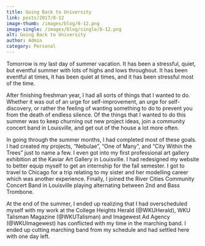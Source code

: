 ```yaml
---
title: Going Back to University
link: posts/2017/8-12
image-thumb: /images/blog/8-12.png
image-single: /images/blog/single/8-12.png
alt: Going Back to University
author: Admin
category: Personal
---
```


Tomorrow is my last day of summer vacation. It has been a stressful, quiet, but eventful summer with lots of highs and lows throughout. It has been eventful at times, it has been quiet at times, and it has been stressful most of the time.

After finishing freshman year, I had all sorts of things that I wanted to do. Whether it was out of an urge for self-improvement, an urge for self-discovery, or rather the feeling of wanting something to do to prevent you from the death of endless silence. Of the things that I wanted to do this summer was to keep churning out new project ideas, join a community concert band in Louisville, and get out of the house a lot more often.

In going through the summer months, I had completed most of these goals. I had created my projects, “Nebulae”, “One of Many”, and “City Within the Trees” just to name a few. I even got into my first professional art gallery exhibition at the Kaviar Art Gallery in Louisville. I had redesigned my website to better equip myself to get an internship for the fall semester. I got to travel to Chicago for a trip relating to my sister and her modelling career which was another experience. Finally, I joined the River Cities Community Concert Band in Louisville playing alternating between 2nd and Bass Trombone.

At the end of the summer, I ended up realizing that I had overscheduled myself with my work at the College Heights Herald (@WKUHerald), WKU Talisman Magazine (@WKUTalisman) and Imagewest Ad Agency (@WKUImagewest) has conflicted with my time in the marching band. I ended up cutting marching band from my schedule and had settled here with one day left.

